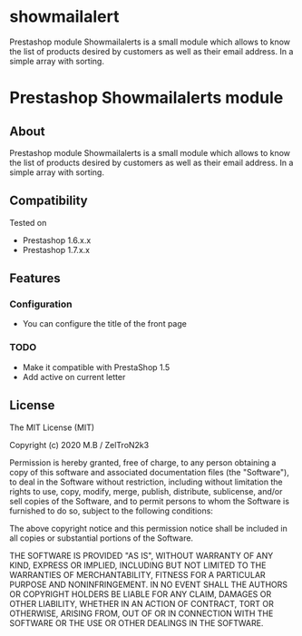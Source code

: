 # showmailalert
Prestashop module Showmailalerts is a small module which allows to know the list of products desired by customers as well as their email address. In a simple array with sorting.

# Prestashop Showmailalerts module

## About
Prestashop module Showmailalerts is a small module which allows to know the list of products desired by customers as well as their email address.
In a simple array with sorting.

## Compatibility
Tested on
* Prestashop 1.6.x.x
* Prestashop 1.7.x.x

## Features

### Configuration
* You can configure the title of the front page

### TODO
- Make it compatible with PrestaShop 1.5
- Add active on current letter

## License
The MIT License (MIT)

Copyright (c) 2020 M.B / ZelTroN2k3

Permission is hereby granted, free of charge, to any person obtaining a copy
of this software and associated documentation files (the "Software"), to deal
in the Software without restriction, including without limitation the rights
to use, copy, modify, merge, publish, distribute, sublicense, and/or sell
copies of the Software, and to permit persons to whom the Software is
furnished to do so, subject to the following conditions:

The above copyright notice and this permission notice shall be included in all
copies or substantial portions of the Software.

THE SOFTWARE IS PROVIDED "AS IS", WITHOUT WARRANTY OF ANY KIND, EXPRESS OR
IMPLIED, INCLUDING BUT NOT LIMITED TO THE WARRANTIES OF MERCHANTABILITY,
FITNESS FOR A PARTICULAR PURPOSE AND NONINFRINGEMENT. IN NO EVENT SHALL THE
AUTHORS OR COPYRIGHT HOLDERS BE LIABLE FOR ANY CLAIM, DAMAGES OR OTHER
LIABILITY, WHETHER IN AN ACTION OF CONTRACT, TORT OR OTHERWISE, ARISING FROM,
OUT OF OR IN CONNECTION WITH THE SOFTWARE OR THE USE OR OTHER DEALINGS IN THE
SOFTWARE.
